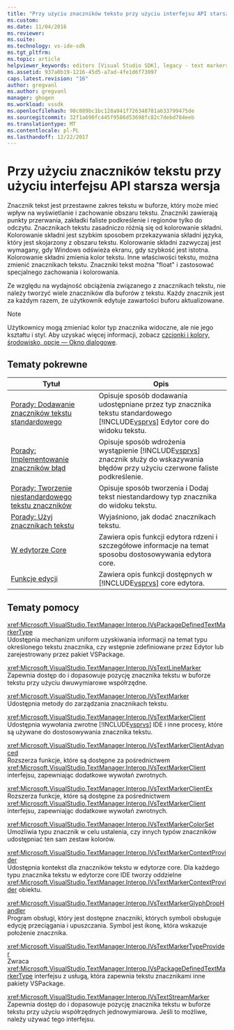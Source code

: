 ```yaml
---
title: "Przy użyciu znaczników tekstu przy użyciu interfejsu API starszych | Dokumentacja firmy Microsoft"
ms.custom: 
ms.date: 11/04/2016
ms.reviewer: 
ms.suite: 
ms.technology: vs-ide-sdk
ms.tgt_pltfrm: 
ms.topic: article
helpviewer_keywords: editors [Visual Studio SDK], legacy - text markers
ms.assetid: 937a0b19-1216-45d5-a7ad-4fe1d6f73097
caps.latest.revision: "16"
author: gregvanl
ms.author: gregvanl
manager: ghogen
ms.workload: vssdk
ms.openlocfilehash: 98c889bc1bc128a941f726348781a633799475de
ms.sourcegitcommit: 32f1a690fc445f9586d53698fc82c7debd784eeb
ms.translationtype: MT
ms.contentlocale: pl-PL
ms.lasthandoff: 12/22/2017
---
```

# <a name="using-text-markers-with-the-legacy-api"></a>Przy użyciu znaczników tekstu przy użyciu interfejsu API starsza wersja
Znacznik tekst jest przestawne zakres tekstu w buforze, który może mieć wpływ na wyświetlanie i zachowanie obszaru tekstu. Znaczniki zawierają punkty przerwania, zakładki faliste podkreślenie i regionów tylko do odczytu. Znacznikach tekstu zasadniczo różnią się od kolorowanie składni. Kolorowanie składni jest szybkim sposobem przekazywania składni języka, który jest skojarzony z obszaru tekstu. Kolorowanie składni zazwyczaj jest wymagany, gdy Windows odświeża ekranu, gdy szybkość jest istotna. Kolorowanie składni zmienia kolor tekstu. Inne właściwości tekstu, można zmienić znacznikach tekstu. Znaczniki tekst można "float" i zastosować specjalnego zachowania i kolorowania.  
  
 Ze względu na wydajność obciążenia związanego z znacznikach tekstu, nie należy tworzyć wiele znaczników dla buforów z tekstu. Każdy znacznik jest za każdym razem, że użytkownik edytuje zawartości buforu aktualizowane.  
  
> [!NOTE]
>  Użytkownicy mogą zmieniać kolor typ znacznika widoczne, ale nie jego kształtu i styl. Aby uzyskać więcej informacji, zobacz [czcionki i kolory, środowisko, opcje — Okno dialogowe](../ide/reference/fonts-and-colors-environment-options-dialog-box.md).  
  
## <a name="related-topics"></a>Tematy pokrewne  
  
|Tytuł|Opis|  
|-----------|-----------------|  
|[Porady: Dodawanie znaczników tekstu standardowego](../extensibility/how-to-add-standard-text-markers.md)|Opisuje sposób dodawania udostępniane przez typ znacznika tekstu standardowego [!INCLUDE[vsprvs](../code-quality/includes/vsprvs_md.md)] Edytor core do widoku tekstu.|  
|[Porady: Implementowanie znaczników błąd](../extensibility/how-to-implement-error-markers.md)|Opisuje sposób wdrożenia wystąpienie [!INCLUDE[vsprvs](../code-quality/includes/vsprvs_md.md)] znacznik służy do wskazywania błędów przy użyciu czerwone faliste podkreślenie.|  
|[Porady: Tworzenie niestandardowego tekstu znaczników](../extensibility/how-to-create-custom-text-markers.md)|Opisuje sposób tworzenia i Dodaj tekst niestandardowy typ znacznika do widoku tekstu.|  
|[Porady: Użyj znacznikach tekstu](../extensibility/how-to-use-text-markers.md)|Wyjaśniono, jak dodać znacznikach tekstu.|  
|[W edytorze Core](../extensibility/inside-the-core-editor.md)|Zawiera opis funkcji edytora rdzeni i szczegółowe informacje na temat sposobu dostosowywania edytora core.|  
|[Funkcje edycji](http://msdn.microsoft.com/en-us/bdac940d-1f14-4019-a01f-fd0bb3dc7198)|Zawiera opis funkcji dostępnych w [!INCLUDE[vsprvs](../code-quality/includes/vsprvs_md.md)] core edytora.|  
  
## <a name="reference"></a>Tematy pomocy  
 <xref:Microsoft.VisualStudio.TextManager.Interop.IVsPackageDefinedTextMarkerType>  
 Udostępnia mechanizm uniform uzyskiwania informacji na temat typu określonego tekstu znacznika, czy wstępnie zdefiniowane przez Edytor lub zarejestrowany przez pakiet VSPackage.  
  
 <xref:Microsoft.VisualStudio.TextManager.Interop.IVsTextLineMarker>  
 Zapewnia dostęp do i dopasowuje pozycję znacznika tekstu w buforze tekstu przy użyciu dwuwymiarowe współrzędne.  
  
 <xref:Microsoft.VisualStudio.TextManager.Interop.IVsTextMarker>  
 Udostępnia metody do zarządzania znacznikach tekstu.  
  
 <xref:Microsoft.VisualStudio.TextManager.Interop.IVsTextMarkerClient>  
 Udostępnia wywołania zwrotne [!INCLUDE[vsprvs](../code-quality/includes/vsprvs_md.md)] IDE i inne procesy, które są używane do dostosowywania znacznika tekstu.  
  
 <xref:Microsoft.VisualStudio.TextManager.Interop.IVsTextMarkerClientAdvanced>  
 Rozszerza funkcje, które są dostępne za pośrednictwem <xref:Microsoft.VisualStudio.TextManager.Interop.IVsTextMarkerClient> interfejsu, zapewniając dodatkowe wywołań zwrotnych.  
  
 <xref:Microsoft.VisualStudio.TextManager.Interop.IVsTextMarkerClientEx>  
 Rozszerza funkcje, które są dostępne za pośrednictwem <xref:Microsoft.VisualStudio.TextManager.Interop.IVsTextMarkerClient> interfejsu, zapewniając dodatkowe wywołań zwrotnych.  
  
 <xref:Microsoft.VisualStudio.TextManager.Interop.IVsTextMarkerColorSet>  
 Umożliwia typu znacznik w celu ustalenia, czy innych typów znaczników udostępniać ten sam zestaw kolorów.  
  
 <xref:Microsoft.VisualStudio.TextManager.Interop.IVsTextMarkerContextProvider>  
 Udostępnia kontekst dla znaczników tekstu w edytorze core. Dla każdego typu znacznika tekstu w edytorze core IDE tworzy oddzielne <xref:Microsoft.VisualStudio.TextManager.Interop.IVsTextMarkerContextProvider> obiektu.  
  
 <xref:Microsoft.VisualStudio.TextManager.Interop.IVsTextMarkerGlyphDropHandler>  
 Program obsługi, który jest dostępne znaczniki, których symboli obsługuje edycję przeciągania i upuszczania. Symbol jest ikonę, która wskazuje położenie znacznika.  
  
 <xref:Microsoft.VisualStudio.TextManager.Interop.IVsTextMarkerTypeProvider>  
 Zwraca <xref:Microsoft.VisualStudio.TextManager.Interop.IVsPackageDefinedTextMarkerType> interfejsu z usługą, która zapewnia tekstu znacznikami inne pakiety VSPackage.  
  
 <xref:Microsoft.VisualStudio.TextManager.Interop.IVsTextStreamMarker>  
 Zapewnia dostęp do i dopasowuje pozycję znacznika tekstu w buforze tekstu przy użyciu współrzędnych jednowymiarowa. Jeśli to możliwe, należy używać tego interfejsu.